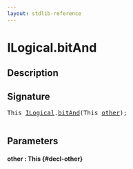 ```yaml
---
layout: stdlib-reference
---
```


# ILogical\.bitAnd

## Description





## Signature 

<pre>
<span class="code_keyword">This</span> <a href="/stdlib-reference/interfaces/ilogical-01/index" class="code_type">ILogical</a>.<a href="/stdlib-reference/interfaces/ilogical-01/bitand-3">bitAnd</a>(<span class="code_keyword">This</span> <a href="/stdlib-reference/interfaces/ilogical-01/bitand-3#decl-other" class="code_param">other</a>);

</pre>

## Parameters

#### other  : This {#decl-other}

